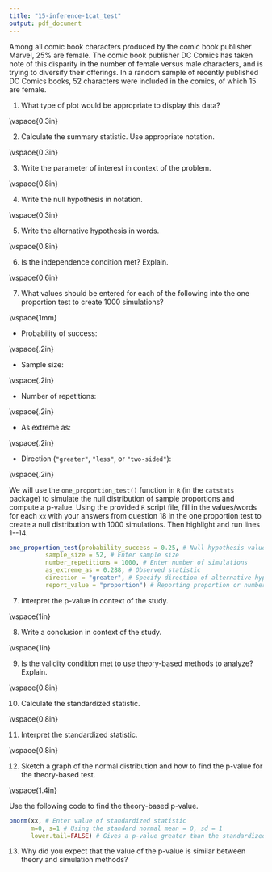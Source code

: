 ```yaml
---
title: "15-inference-1cat_test"
output: pdf_document
---
```


Among all comic book characters produced by the comic book publisher Marvel, 25% are female. The comic book publisher DC Comics has taken note of this disparity in the number of female versus male characters, and is trying to diversify their offerings. In a random sample of recently published DC Comics books, 52 characters were included in the comics, of which 15 are female.

1. What type of plot would be appropriate to display this data?

\vspace{0.3in}

2. Calculate the summary statistic.  Use appropriate notation.

\vspace{0.3in}

3. Write the parameter of interest in context of the problem.

\vspace{0.8in}

4.  Write the null hypothesis in notation.

\vspace{0.3in}

5. Write the alternative hypothesis in words. 

\vspace{0.8in}

6. Is the independence condition met?  Explain.

\vspace{0.6in}

7. What values should be entered for each of the following into the one proportion test to create 1000 simulations?

\vspace{1mm}

* Probability of success:

\vspace{.2in}
* Sample size:
    
\vspace{.2in}
* Number of repetitions:
    
\vspace{.2in}
* As extreme as:
    
\vspace{.2in}
* Direction (`"greater"`, `"less"`, or `"two-sided"`):

\vspace{.2in}

We will use the `one_proportion_test()` function in `R` (in the `catstats` package) to simulate the null distribution of sample proportions and compute a p-value. Using the provided `R` script file, fill in the values/words for each `xx` with your answers from question 18 in the one proportion test to create a null distribution with 1000 simulations. Then highlight and run lines 1--14.


```r
one_proportion_test(probability_success = 0.25, # Null hypothesis value
          sample_size = 52, # Enter sample size
          number_repetitions = 1000, # Enter number of simulations
          as_extreme_as = 0.288, # Observed statistic
          direction = "greater", # Specify direction of alternative hypothesis
          report_value = "proportion") # Reporting proportion or number of successes?
```

7.  Interpret the p-value in context of the study.

\vspace{1in}

8. Write a conclusion in context of the study.

\vspace{1in}

9. Is the validity condition met to use theory-based methods to analyze?  Explain.

\vspace{0.8in}

10. Calculate the standardized statistic.

\vspace{0.8in}

11. Interpret the standardized statistic.

\vspace{0.8in}


12.  Sketch a graph of the normal distribution and how to find the p-value for the theory-based test.

\vspace{1.4in}

Use the following code to find the theory-based p-value.


```r
pnorm(xx, # Enter value of standardized statistic
      m=0, s=1 # Using the standard normal mean = 0, sd = 1
      lower.tail=FALSE) # Gives a p-value greater than the standardized statistic
```

13. Why did you expect that the value of the p-value is similar between theory and simulation methods?
